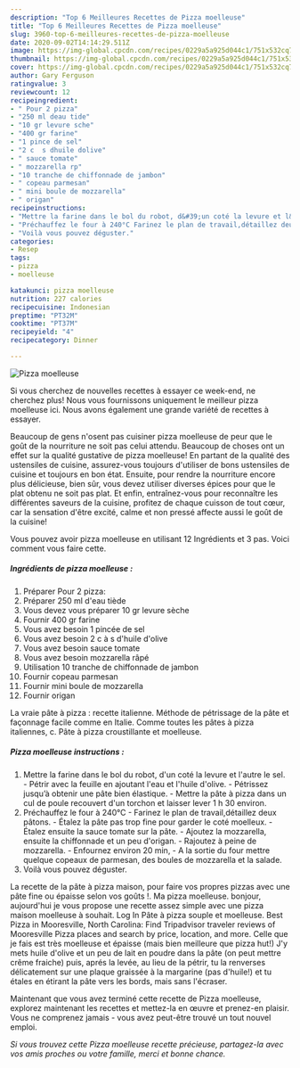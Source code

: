 ```yaml
---
description: "Top 6 Meilleures Recettes de Pizza moelleuse"
title: "Top 6 Meilleures Recettes de Pizza moelleuse"
slug: 3960-top-6-meilleures-recettes-de-pizza-moelleuse
date: 2020-09-02T14:14:29.511Z
image: https://img-global.cpcdn.com/recipes/0229a5a925d044c1/751x532cq70/pizza-moelleuse-photo-principale-de-la-recette.jpg
thumbnail: https://img-global.cpcdn.com/recipes/0229a5a925d044c1/751x532cq70/pizza-moelleuse-photo-principale-de-la-recette.jpg
cover: https://img-global.cpcdn.com/recipes/0229a5a925d044c1/751x532cq70/pizza-moelleuse-photo-principale-de-la-recette.jpg
author: Gary Ferguson
ratingvalue: 3
reviewcount: 12
recipeingredient:
- " Pour 2 pizza"
- "250 ml deau tide"
- "10 gr levure sche"
- "400 gr farine"
- "1 pince de sel"
- "2 c  s dhuile dolive"
- " sauce tomate"
- " mozzarella rp"
- "10 tranche de chiffonnade de jambon"
- " copeau parmesan"
- " mini boule de mozzarella"
- " origan"
recipeinstructions:
- "Mettre la farine dans le bol du robot, d&#39;un coté la levure et l&#39;autre le sel. Pétrir avec la feuille en ajoutant l&#39;eau et l&#39;huile d&#39;olive. Pétrissez jusqu’à obtenir une pâte bien élastique. Mettre la pâte à pizza dans un cul de poule recouvert d&#39;un torchon et laisser lever 1 h 30 environ."
- "Préchauffez le four à 240°C Farinez le plan de travail,détaillez deux pâtons. Étalez la pâte pas trop fine pour garder le coté moelleux. Étalez ensuite la sauce tomate sur la pâte. Ajoutez la mozzarella, ensuite la chiffonnade et un peu d&#39;origan. Rajoutez à peine de mozzarella. Enfournez environ 20 min, A la sortie du four mettre quelque copeaux de parmesan, des boules de mozzarella et la salade."
- "Voilà vous pouvez déguster."
categories:
- Resep
tags:
- pizza
- moelleuse

katakunci: pizza moelleuse 
nutrition: 227 calories
recipecuisine: Indonesian
preptime: "PT32M"
cooktime: "PT37M"
recipeyield: "4"
recipecategory: Dinner

---
```



![Pizza moelleuse](https://img-global.cpcdn.com/recipes/0229a5a925d044c1/751x532cq70/pizza-moelleuse-photo-principale-de-la-recette.jpg)

Si vous cherchez de nouvelles recettes à essayer ce week-end, ne cherchez plus! Nous vous fournissons uniquement le meilleur pizza moelleuse ici. Nous avons également une grande variété de recettes à essayer.

Beaucoup de gens n'osent pas cuisiner pizza moelleuse de peur que le goût de la nourriture ne soit pas celui attendu. Beaucoup de choses ont un effet sur la qualité gustative de pizza moelleuse! En partant de la qualité des ustensiles de cuisine, assurez-vous toujours d'utiliser de bons ustensiles de cuisine et toujours en bon état. Ensuite, pour rendre la nourriture encore plus délicieuse, bien sûr, vous devez utiliser diverses épices pour que le plat obtenu ne soit pas plat. Et enfin, entraînez-vous pour reconnaître les différentes saveurs de la cuisine, profitez de chaque cuisson de tout cœur, car la sensation d'être excité, calme et non pressé affecte aussi le goût de la cuisine!

<!--inarticleads1-->

Vous pouvez avoir pizza moelleuse en utilisant 12 Ingrédients et 3 pas. Voici comment vous faire cette.

##### Ingrédients de pizza moelleuse :

1. Préparer  Pour 2 pizza:
1. Préparer 250 ml d&#39;eau tiède
1. Vous devez vous préparer 10 gr levure sèche
1. Fournir 400 gr farine
1. Vous avez besoin 1 pincée de sel
1. Vous avez besoin 2 c à s d&#39;huile d&#39;olive
1. Vous avez besoin  sauce tomate
1. Vous avez besoin  mozzarella râpé
1. Utilisation 10 tranche de chiffonnade de jambon
1. Fournir  copeau parmesan
1. Fournir  mini boule de mozzarella
1. Fournir  origan


La vraie pâte à pizza : recette italienne. Méthode de pétrissage de la pâte et façonnage facile comme en Italie. Comme toutes les pâtes à pizza italiennes, c. Pâte à pizza croustillante et moelleuse. 

<!--inarticleads2-->

##### Pizza moelleuse instructions :

1. Mettre la farine dans le bol du robot, d&#39;un coté la levure et l&#39;autre le sel. - Pétrir avec la feuille en ajoutant l&#39;eau et l&#39;huile d&#39;olive. - Pétrissez jusqu’à obtenir une pâte bien élastique. - Mettre la pâte à pizza dans un cul de poule recouvert d&#39;un torchon et laisser lever 1 h 30 environ.
1. Préchauffez le four à 240°C - Farinez le plan de travail,détaillez deux pâtons. - Étalez la pâte pas trop fine pour garder le coté moelleux. - Étalez ensuite la sauce tomate sur la pâte. - Ajoutez la mozzarella, ensuite la chiffonnade et un peu d&#39;origan. - Rajoutez à peine de mozzarella. - Enfournez environ 20 min, - A la sortie du four mettre quelque copeaux de parmesan, des boules de mozzarella et la salade.
1. Voilà vous pouvez déguster.


La recette de la pâte à pizza maison, pour faire vos propres pizzas avec une pâte fine ou épaisse selon vos goûts !. Ma pizza moelleuse. bonjour, aujourd&#39;hui je vous propose une recette assez simple avec une pizza maison moelleuse à souhait. Log In Pâte à pizza souple et moelleuse. Best Pizza in Mooresville, North Carolina: Find Tripadvisor traveler reviews of Mooresville Pizza places and search by price, location, and more. Celle que je fais est très moelleuse et épaisse (mais bien meilleure que pizza hut!) J&#39;y mets huile d&#39;olive et un peu de lait en poudre dans la pâte (on peut mettre crême fraiche) puis, aprés la levée, au lieu de la pétrir, tu la renverses délicatement sur une plaque graissée à la margarine (pas d&#39;huile!) et tu étales en étirant la pâte vers les bords, mais sans l&#39;écraser. 

<!--inarticleads1-->

<p>
Maintenant que vous avez terminé cette recette de Pizza moelleuse, explorez maintenant les recettes et mettez-la en œuvre et prenez-en plaisir. Vous ne comprenez jamais - vous avez peut-être trouvé un tout nouvel emploi.
</p>

<p>
<i>Si vous trouvez cette Pizza moelleuse recette précieuse, partagez-la avec vos amis proches ou votre famille, merci et bonne chance.</i>
</p>
